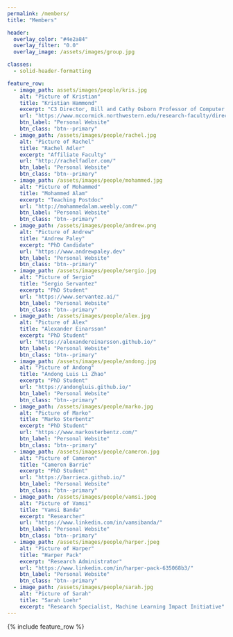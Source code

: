 ```yaml
---
permalink: /members/
title: "Members"

header:
  overlay_color: "#4e2a84"
  overlay_filter: "0.0"
  overlay_image: /assets/images/group.jpg

classes:
  - solid-header-formatting

feature_row:
  - image_path: assets/images/people/kris.jpg
    alt: "Picture of Kristian"
    title: "Kristian Hammond"
    excerpt: "C3 Director, Bill and Cathy Osborn Professor of Computer Science"
    url: "https://www.mccormick.northwestern.edu/research-faculty/directory/profiles/hammond-kristian.html"
    btn_label: "Personal Website"
    btn_class: "btn--primary"
  - image_path: /assets/images/people/rachel.jpg
    alt: "Picture of Rachel"
    title: "Rachel Adler"
    excerpt: "Affiliate Faculty"
    url: "http://rachelfadler.com/"
    btn_label: "Personal Website"
    btn_class: "btn--primary"
  - image_path: /assets/images/people/mohammed.jpg
    alt: "Picture of Mohammed"
    title: "Mohammed Alam"
    excerpt: "Teaching Postdoc"
    url: "http://mohammedalam.weebly.com/"
    btn_label: "Personal Website"
    btn_class: "btn--primary"
  - image_path: /assets/images/people/andrew.png
    alt: "Picture of Andrew"
    title: "Andrew Paley"
    excerpt: "PhD Candidate"
    url: "https://www.andrewpaley.dev"
    btn_label: "Personal Website"
    btn_class: "btn--primary"
  - image_path: /assets/images/people/sergio.jpg
    alt: "Picture of Sergio"
    title: "Sergio Servantez"
    excerpt: "PhD Student"
    url: "https://www.servantez.ai/"
    btn_label: "Personal Website"
    btn_class: "btn--primary"
  - image_path: /assets/images/people/alex.jpg
    alt: "Picture of Alex"
    title: "Alexander Einarsson"
    excerpt: "PhD Student"
    url: "https://alexandereinarsson.github.io/"
    btn_label: "Personal Website"
    btn_class: "btn--primary"
  - image_path: /assets/images/people/andong.jpg
    alt: "Picture of Andong"
    title: "Andong Luis Li Zhao"
    excerpt: "PhD Student"
    url: "https://andongluis.github.io/"
    btn_label: "Personal Website"
    btn_class: "btn--primary"
  - image_path: /assets/images/people/marko.jpg
    alt: "Picture of Marko"
    title: "Marko Sterbentz"
    excerpt: "PhD Student"
    url: "https://www.markosterbentz.com/"
    btn_label: "Personal Website"
    btn_class: "btn--primary"
  - image_path: /assets/images/people/cameron.jpg
    alt: "Picture of Cameron"
    title: "Cameron Barrie"
    excerpt: "PhD Student"
    url: "https://barrieca.github.io/"
    btn_label: "Personal Website"
    btn_class: "btn--primary"
  - image_path: /assets/images/people/vamsi.jpeg
    alt: "Picture of Vamsi"
    title: "Vamsi Banda"
    excerpt: "Researcher"
    url: "https://www.linkedin.com/in/vamsibanda/"
    btn_label: "Personal Website"
    btn_class: "btn--primary"
  - image_path: /assets/images/people/harper.jpeg
    alt: "Picture of Harper"
    title: "Harper Pack"
    excerpt: "Research Administrator"
    url: "https://www.linkedin.com/in/harper-pack-635068b3/"
    btn_label: "Personal Website"
    btn_class: "btn--primary"
  - image_path: /assets/images/people/sarah.jpg
    alt: "Picture of Sarah"
    title: "Sarah Loehr"
    excerpt: "Research Specialist, Machine Learning Impact Initiative"
---
```


{% include feature_row %}
